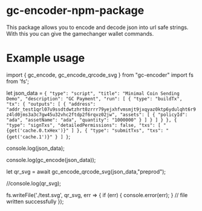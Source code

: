 # gc-encoder-npm-package

This package allows you to encode and decode json into url safe strings. With this you can give the gamechanger wallet commands. 


# Example usage

import { gc_encode, gc_encode_qrcode_svg } from "gc-encoder"
import fs from 'fs';

let json_data = `{
    "type": "script",
    "title": "Minimal Coin Sending Demo",
    "description": "GC Payment",
    "run": [
        {
            "type": "buildTx",
            "tx": {
                "outputs": [
                    {
                        "address": "addr_test1qrl07u9ssdtdwtzhrt0zrrr79yejxhfvmsmjt9jxqyaz0ktp6ydulqht6r9z4ld0jms3a3c7gw45u32vhc2ftdp2f6rqvz02jw",
                        "assets": [
                            {
                                "policyId": "ada",
                                "assetName": "ada",
                                "quantity": "1000000"
                            }
                        ]
                    }
                ]
            }
        },
        {
            "type": "signTxs",
            "detailedPermissions": false,
            "txs": [
                "{get('cache.0.txHex')}"
            ]
        },
        {
            "type": "submitTxs",
            "txs": "{get('cache.1')}"
        }
    ]
}`;

console.log(json_data);

console.log(gc_encode(json_data));

let qr_svg = await gc_encode_qrcode_svg(json_data,"preprod");

//console.log(qr_svg);

fs.writeFile('./test.svg', qr_svg, err => {
  if (err) {
    console.error(err);
  }
  // file written successfully
});
